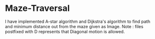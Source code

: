 # Maze-Traversal
I have implemented A-star algorithm and Dijkstra's algorithm to find path and minimum distance out from the maze given as Image.
Note : files postfixed with D represents that Diagonal motion is allowed.
